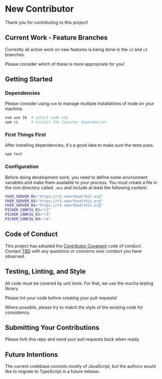 # New Contributor

Thank you for contributing to this project!

## Current Work - Feature Branches

Currently all active work on new features is being done in the `v2` and `v3`
branches.

Please consider which of these is more appropriate for you!

## Getting Started

### Dependencies

Please consider using `nvm` to manage multiple installations of node on your
machine.

```bash
nvm use 16  # select node v16
npm ci      # install the launcher dependencies
```

### First Things First

After installing dependencies, it's a good idea to make sure the tests pass.

```bash
npm test
```

### Configuration

Before doing development work, you need to define some environment variables
and make them available to your process.  You must create a file in the root
directory called `.env` and include at least the following content:

```bash
FHIR_SERVER_R2="https://r2.smarthealthit.org"
FHIR_SERVER_R3="https://r3.smarthealthit.org"
FHIR_SERVER_R4="https://r4.smarthealthit.org"
PICKER_CONFIG_R2="r2"
PICKER_CONFIG_R3="r3"
PICKER_CONFIG_R4="r4"
```

## Code of Conduct

This project has adopted the
[Contributor Covenant](https://www.contributor-covenant.org/) code of conduct.
Contact [TBD](mailto:tbd@tbd.org) with any questions or concerns over conduct
you have observed.

## Testing, Linting, and Style

All code must be covered by unit tests.  For that, we use the mocha testing
library.

Please lint your code before creating your pull requests!

Where possible, please try to match the style of the existing code for
consistency.

## Submitting Your Contributions

Please fork this repo and send your pull requests back when ready.

## Future Intentions

The current codebase consists mostly of JavaScript, but the authors would like
to migrate to TypeScript in a future release.
